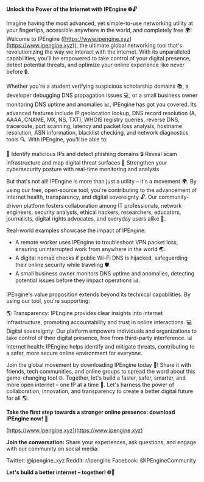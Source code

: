 **Unlock the Power of the Internet with IPEngine 🌐🔓**

Imagine having the most advanced, yet simple-to-use networking utility at your fingertips, accessible anywhere in the world, and completely free 🌍! Welcome to IPEngine ([https://www.ipengine.xyz](https://www.ipengine.xyz)), the ultimate global networking tool that's revolutionizing the way we interact with the internet. With its unparalleled capabilities, you'll be empowered to take control of your digital presence, detect potential threats, and optimize your online experience like never before 🔒.

Whether you're a student verifying suspicious scholarship domains 📚, a developer debugging DNS propagation issues 💻, or a small business owner monitoring DNS uptime and anomalies 📊, IPEngine has got you covered. Its advanced features include IP geolocation lookup, DNS record resolution (A, AAAA, CNAME, MX, NS, TXT), WHOIS registry queries, reverse DNS, traceroute, port scanning, latency and packet loss analysis, hostname resolution, ASN information, blacklist checking, and network diagnostics tools 🔍. With IPEngine, you'll be able to:

🚀 Identify malicious IPs and detect phishing domains
🔒 Reveal scam infrastructure and map digital threat surfaces
💪 Strengthen your cybersecurity posture with real-time monitoring and analysis

But that's not all! IPEngine is more than just a utility – it's a movement 🌍. By using our free, open-source tool, you're contributing to the advancement of internet health, transparency, and digital sovereignty 🔓. Our community-driven platform fosters collaboration among IT professionals, network engineers, security analysts, ethical hackers, researchers, educators, journalists, digital rights advocates, and everyday users alike 🤝.

Real-world examples showcase the impact of IPEngine:

* A remote worker uses IPEngine to troubleshoot VPN packet loss, ensuring uninterrupted work from anywhere in the world 🌏.
* A digital nomad checks if public Wi-Fi DNS is hijacked, safeguarding their online security while traveling 🛡️.
* A small business owner monitors DNS uptime and anomalies, detecting potential issues before they impact operations 📊.

IPEngine's value proposition extends beyond its technical capabilities. By using our tool, you're supporting:

🌎 Transparency: IPEngine provides clear insights into internet infrastructure, promoting accountability and trust in online interactions.
💻 Digital sovereignty: Our platform empowers individuals and organizations to take control of their digital presence, free from third-party interference.
📊 Internet health: IPEngine helps identify and mitigate threats, contributing to a safer, more secure online environment for everyone.

Join the global movement by downloading IPEngine today 🚀! Share it with friends, tech communities, and online groups to spread the word about this game-changing tool 🌐. Together, let's build a faster, safer, smarter, and more open internet – one IP at a time 🔗. Let's harness the power of collaboration, innovation, and transparency to create a better digital future for all 🌎.

**Take the first step towards a stronger online presence: download IPEngine now! 📲**

[https://www.ipengine.xyz](https://www.ipengine.xyz)

**Join the conversation:** Share your experiences, ask questions, and engage with our community on social media:

Twitter: @ipengine_xyz
Reddit: r/ipengine
Facebook: @IPEngineCommunity

**Let's build a better internet – together! 🌐👥**